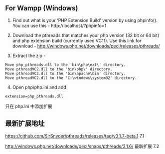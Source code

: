 For Wampp (Windows)
 -----------------------------------------------------------------------------------
 1.  Find out what is your 'PHP Extension Build' version by using phpinfo(). You can use this - http://localhost/?phpinfo=1

 2.  Download the pthreads that matches your php version (32 bit or 64 bit) and php extension build (currently used VC11). Use this link for download - http://windows.php.net/downloads/pecl/releases/pthreads/ 

 3.  Extract the zip -

```
Move php_pthreads.dll to the 'bin\php\ext\' directory.  
Move pthreadVC2.dll to the 'bin\php\' directory.  
Move pthreadVC2.dll to the 'bin\apache\bin' directory.  
Move pthreadVC2.dll to the 'C:\windows\system32' directory.  
```

 4.  Open php\php.ini and add
```
extension=php_pthreads.dll
```


只在 php.ini 中添加扩展 

## 最新扩展地址  

https://github.com/SirSnyder/pthreads/releases/tag/v3.1.7-beta.1  7.1 

http://windows.php.net/downloads/pecl/snaps/pthreads/3.1.6/  最新扩展 7.2